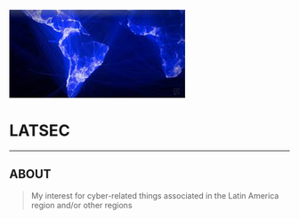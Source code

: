 ![](https://github.com/PRGHST/latsec/blob/master/sources/images/lat.jpeg)
# LATSEC
---
## ABOUT
> My interest for cyber-related things associated in the Latin America region and/or other regions
